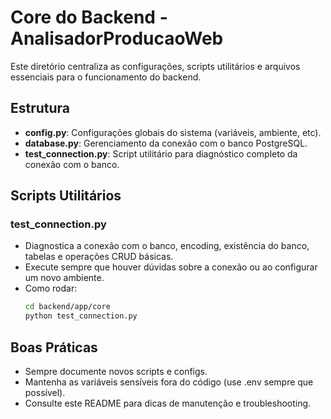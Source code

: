 # Core do Backend - AnalisadorProducaoWeb

Este diretório centraliza as configurações, scripts utilitários e arquivos essenciais para o funcionamento do backend.

## Estrutura
- **config.py**: Configurações globais do sistema (variáveis, ambiente, etc).
- **database.py**: Gerenciamento da conexão com o banco PostgreSQL.
- **test_connection.py**: Script utilitário para diagnóstico completo da conexão com o banco.

## Scripts Utilitários

### test_connection.py
- Diagnostica a conexão com o banco, encoding, existência do banco, tabelas e operações CRUD básicas.
- Execute sempre que houver dúvidas sobre a conexão ou ao configurar um novo ambiente.
- Como rodar:
  ```sh
  cd backend/app/core
  python test_connection.py
  ```

## Boas Práticas
- Sempre documente novos scripts e configs.
- Mantenha as variáveis sensíveis fora do código (use .env sempre que possível).
- Consulte este README para dicas de manutenção e troubleshooting. 
